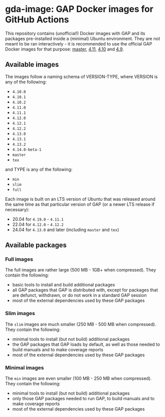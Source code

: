 # gda-image: GAP Docker images for GitHub Actions

This repository contains (unofficial!) Docker images with GAP and its packages pre-installed inside a (minimal) Ubuntu environment. They are not meant to be ran interactively - it is recommended to use the official GAP Docker images for that purpose: [master](https://github.com/gap-system/gap-docker-master), [4.11](https://github.com/gap-system/gap-docker-stable-4.11), [4.10](https://github.com/gap-system/gap-docker-stable-4.10) and [4.9](https://github.com/gap-system/gap-docker-stable-4.9).

## Available images

The images follow a naming schema of VERSION-TYPE, where VERSION is any of the following:
  - `4.10.0`
  - `4.10.1`
  - `4.10.2`
  - `4.11.0`
  - `4.11.1`
  - `4.12.0`
  - `4.12.1`
  - `4.12.2`
  - `4.13.0`
  - `4.13.1`
  - `4.13.2`
  - `4.14.0-beta-1`
  - `master`
  - `tex`

and TYPE is any of the following:
  - `min`
  - `slim`
  - `full`

Each image is built on an LTS version of Ubuntu that was released around the same time as that particular version of GAP (or a newer LTS release if necessary):
  - 20.04 for `4.19.0` -  `4.11.1`
  - 22.04 for `4.12.0` - `4.12.2`
  - 24.04 for `4.13.0` and later (including `master` and `tex`)


## Available packages

### Full images

The full images are rather large (500 MB - 1GB+ when compressed). They contain the following:
  * basic tools to install and build additional packages
  * all GAP packages that GAP is distributed with, except for packages that are defunct, withdrawn, or do not work in a standard GAP session
  * most of the external dependencies used by these GAP packages
  
### Slim images
  
The `slim` images are much smaller (250 MB - 500 MB when compressed). They contain the following:
  * minimal tools to install (but not build) additional packages
  * the GAP packages that GAP loads by default, as well as those needed to build manuals and to make coverage reports
  * most of the external dependencies used by these GAP packages

### Minimal images
  
The `min` images are even smaller (100 MB - 250 MB when compressed). They contain the following:
  * minimal tools to install (but not build) additional packages
  * only those GAP packages needed to run GAP, to build manuals and to make coverage reports
  * most of the external dependencies used by these GAP packages
